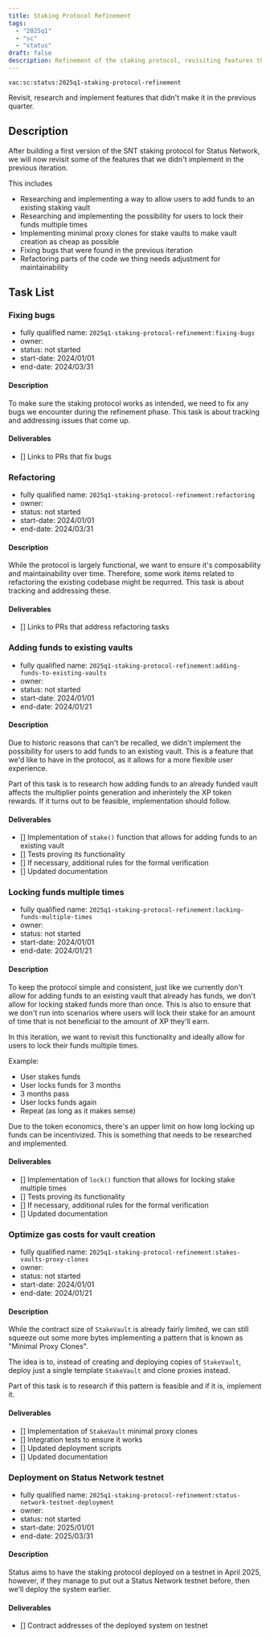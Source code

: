 ```yaml
---
title: Staking Protocol Refinement
tags:
  - "2025q1"
  - "sc"
  - "status"
draft: false
description: Refinement of the staking protocol, revisiting features that didn't make it in previous iterations.
---
```


`vac:sc:status:2025q1-staking-protocol-refinement`

Revisit, research and implement features that didn't make it in the previous quarter. 

## Description

After building a first version of the SNT staking protocol for Status Network, we will now revisit some of the features that we didn't implement in the previous iteration.

This includes

- Researching and implementing a way to allow users to add funds to an existing staking vault
- Researching and implementing the possibility for users to lock their funds multiple times
- Implementing minimal proxy clones for stake vaults to make vault creation as cheap as possible
- Fixing bugs that were found in the previous iteration
- Refactoring parts of the code we thing needs adjustment for maintainability

## Task List


### Fixing bugs
* fully qualified name: `2025q1-staking-protocol-refinement:fixing-bugs`
* owner: 
* status: not started
* start-date: 2024/01/01
* end-date: 2024/03/31

#### Description

To make sure the staking protocol works as intended,
we need to fix any bugs we encounter during the refinement phase.
This task is about tracking and addressing issues that come up.

#### Deliverables

- [] Links to PRs that fix bugs

### Refactoring
* fully qualified name: `2025q1-staking-protocol-refinement:refactoring`
* owner: 
* status: not started
* start-date: 2024/01/01
* end-date: 2024/03/31

#### Description

While the protocol is largely functional,
we want to ensure it's composability and maintainability over time.
Therefore,
some work items related to refactoring the existing codebase might be requrred.
This task is about tracking and addressing these.

#### Deliverables

- [] Links to PRs that address refactoring tasks

### Adding funds to existing vaults

* fully qualified name: `2025q1-staking-protocol-refinement:adding-funds-to-existing-vaults`
* owner: 
* status: not started
* start-date: 2024/01/01
* end-date: 2024/01/21

#### Description

Due to historic reasons that can't be recalled, we didn't implement the possibility for users to add funds to an existing vault.
This is a feature that we'd like to have in the protocol,
as it allows for a more flexible user experience.

Part of this task is to research how adding funds to an already funded vault affects the multiplier points generation and inherintely the XP token rewards.
If it turns out to be feasible,
implementation should follow.

#### Deliverables

- [] Implementation of `stake()` function that allows for adding funds to an existing vault 
- [] Tests proving its functionality
- [] If necessary, additional rules for the formal verification
- [] Updated documentation


### Locking funds multiple times

* fully qualified name: `2025q1-staking-protocol-refinement:locking-funds-multiple-times`
* owner: 
* status: not started
* start-date: 2024/01/01
* end-date: 2024/01/21

#### Description

To keep the protocol simple and consistent,
just like we currently don't allow for adding funds to an existing vault that already has funds,
we don't allow for locking staked funds more than once.
This is also to ensure that we don't run into scenarios where users will lock their stake for an amount of time that is not beneficial to the amount of XP they'll earn.

In this iteration, 
we want to revisit this functionality and ideally allow for users to lock their funds multiple times.

Example:

- User stakes funds
- User locks funds for 3 months
- 3 months pass
- User locks funds again
- Repeat (as long as it makes sense)

Due to the token economics,
there's an upper limit on how long locking up funds can be incentivized.
This is something that needs to be researched and implemented.


#### Deliverables

- [] Implementation of `lock()` function that allows for locking stake multiple times
- [] Tests proving its functionality
- [] If necessary, additional rules for the formal verification
- [] Updated documentation

### Optimize gas costs for vault creation

* fully qualified name: `2025q1-staking-protocol-refinement:stakes-vaults-proxy-clones`
* owner: 
* status: not started
* start-date: 2024/01/01
* end-date: 2024/01/21

#### Description

While the contract size of `StakeVault` is already fairly limited,
we can still squeeze out some more bytes implementing a pattern that is known as "Minimal Proxy Clones".

The idea is to,
instead of creating and deploying copies of `StakeVault`,
deploy just a single template `StakeVault` and clone proxies instead.

Part of this task is to research if this pattern is feasible and if it is,
implement it.

#### Deliverables

- [] Implementation of `StakeVault` minimal proxy clones
- [] Integration tests to ensure it works
- [] Updated deployment scripts
- [] Updated documentation

### Deployment on Status Network testnet

* fully qualified name: `2025q1-staking-protocol-refinement:status-network-testnet-deployment`
* owner: 
* status: not started
* start-date: 2025/01/01
* end-date: 2025/03/31

#### Description

Status aims to have the staking protocol deployed on a testnet in April 2025,
however,
if they manage to put out a Status Network testnet before,
then we'll deploy the system earlier. 

#### Deliverables

- [] Contract addresses of the deployed system on testnet
